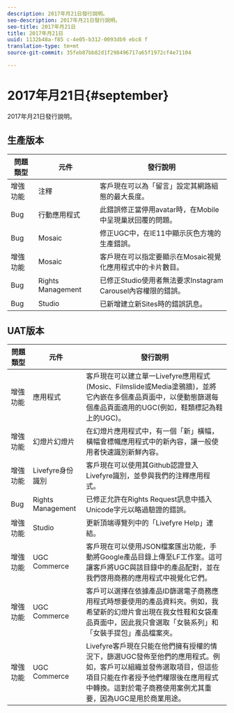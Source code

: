 ```yaml
---
description: 2017年月21日發行說明。
seo-description: 2017年月21日發行說明。
seo-title: 2017年月21日
title: 2017年月21日
uuid: 1132b48a-f85 c-4e05-b312-0093db9 ebc8 f
translation-type: tm+mt
source-git-commit: 35feb87bb82d1f298496717a65f1972cf4e71104

---
```



# 2017年月21日{#september}

2017年月21日發行說明。

## 生產版本

| **問題類型** | **元件** | **發行說明** |
|---|---|---|
| 增強功能 | 注釋 | 客戶現在可以為「留言」設定其網路組態的最大長度。 |
| Bug | 行動應用程式 | 此錯誤修正當停用avatar時，在Mobile中呈現巢狀回覆的問題。 |
| Bug | Mosaic | 修正UGC中，在IE11中顯示灰色方塊的生產錯誤。 |
| 增強功能 | Mosaic | 客戶現在可以指定要顯示在Mosaic視覺化應用程式中的卡片數目。 |
| Bug | Rights Management | 已修正Studio使用者無法要求Instagram Carousel內容權限的錯誤。 |
| Bug | Studio | 已新增建立新Sites時的錯誤訊息。 |

## UAT版本

| **問題類型** | **元件** | **發行說明** |
|---|---|---|
| 增強功能 | 應用程式 | 客戶現在可以建立單一Livefyre應用程式(Mosic、Filmslide或Media塗鴉牆)，並將它內嵌在多個產品頁面中，以便動態篩選每個產品頁面適用的UGC(例如，鞋類標記為鞋上的UGC)。 |
| 增強功能 | 幻燈片幻燈片 | 在幻燈片應用程式中，有一個「新」橫幅，橫幅會標幟應用程式中的新內容，讓一般使用者快速識別新鮮內容。 |
| 增強功能 | Livefyre身份識別 | 客戶現在可以使用其Github認證登入Livefyre識別，並參與我們的注釋應用程式。 |
| Bug | Rights Management | 已修正允許在Rights Request訊息中插入Unicode字元以略過驗證的錯誤。 |
| 增強功能 | Studio | 更新頂端導覽列中的「Livefyre Help」連結。 |
| 增強功能 | UGC Commerce | 客戶現在可以使用JSON檔案匯出功能，手動將Google產品目錄上傳至LF工作室。這可讓客戶將UGC與該目錄中的產品配對，並在我們啓用商務的應用程式中視覺化它們。 |
| 增強功能 | UGC Commerce | 客戶可以選擇在依據產品ID篩選電子商務應用程式時想要使用的產品資料夾。例如，我希望新的幻燈片會出現在我女性鞋和女袋產品頁面中，因此我只會選取「女裝系列」和「女裝手提包」產品檔案夾。 |
| 增強功能 | UGC Commerce | Livefyre客戶現在只能在他們擁有授權的情況下，篩選UGC發佈至他們的應用程式。例如，客戶可以組織並發佈選取項目，但這些項目只能在作者授予他們權限後在應用程式中轉換。這對於電子商務使用案例尤其重要，因為UGC是用於商業用途。 |

